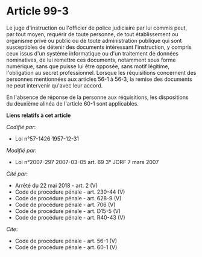 # Article 99-3

Le juge d'instruction ou l'officier de police judiciaire par lui commis peut, par tout moyen, requérir de toute personne, de
tout établissement ou organisme privé ou public ou de toute administration publique qui sont susceptibles de détenir des
documents intéressant l'instruction, y compris ceux issus d'un système informatique ou d'un traitement de données
nominatives, de lui remettre ces documents, notamment sous forme numérique, sans que puisse lui être opposée, sans motif
légitime, l'obligation au secret professionnel. Lorsque les réquisitions concernent des personnes mentionnées aux articles
56-1 à 56-3, la remise des documents ne peut intervenir qu'avec leur accord. 

En l'absence de réponse de la personne aux réquisitions, les dispositions du deuxième alinéa de l'article 60-1 sont
applicables.

**Liens relatifs à cet article**

_Codifié par_:

  - Loi n°57-1426 1957-12-31

_Modifié par_:

  - Loi n°2007-297 2007-03-05 art. 69 3° JORF 7 mars 2007

_Cité par_:

  - Arrêté du 22 mai 2018 - art. 2 (V)
  - Code de procédure pénale - art. 230-44 (V)
  - Code de procédure pénale - art. 628-9 (V)
  - Code de procédure pénale - art. 706 (V)
  - Code de procédure pénale - art. D15-5 (V)
  - Code de procédure pénale - art. R40-43 (V)

_Cite_:

  - Code de procédure pénale - art. 56-1 (V)
  - Code de procédure pénale - art. 60-1 (V)
